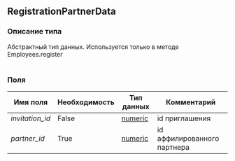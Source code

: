 
## RegistrationPartnerData

### Описание типа
Абстрактный тип данных. Используется только в методе Employees.register<br/><br/>
### Поля

| Имя поля | Необходимость | Тип данных | Комментарий |
|---|---|---|---|
|*invitation_id*|False|[numeric](/docs/types/numeric.md)|id приглашения<br/>|
|*partner_id*|True|[numeric](/docs/types/numeric.md)|id аффилированного партнера<br/>|
